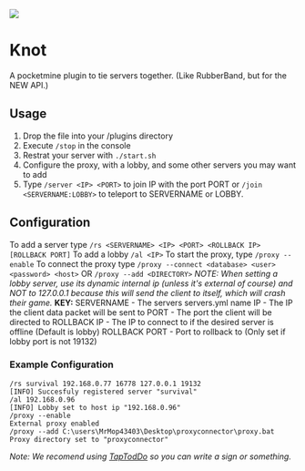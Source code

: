 [![](http://achievecraft.com/cimage/i92/Knot/A+PocketMine+PlugIn/mca.png)](https://github.com/thelucyclubmcpe/knot/releases)
# Knot
A pocketmine plugin to tie servers together. (Like RubberBand, but for the NEW API.)
## Usage
1. Drop the file into your /plugins directory
2. Execute `/stop` in the console
3. Restrat your server with `./start.sh`
4. Configure the proxy, with a lobby, and some other servers you may want to add
5. Type `/server <IP> <PORT>` to join IP with the port PORT or `/join <SERVERNAME:LOBBY>` to teleport to SERVERNAME or LOBBY.

## Configuration
To add a server type `/rs <SERVERNAME> <IP> <PORT> <ROLLBACK IP> [ROLLBACK PORT]`
To add a lobby `/al <IP>`
To start the proxy, type `/proxy --enable`
To connect the proxy type `/proxy --connect <database> <user> <password> <host>` OR `/proxy --add <DIRECTORY>`
_NOTE: When setting a lobby server, use its dynamic internal ip (unless it's external of course) and NOT to 127.0.0.1 because this will send the client to itself, which will crash their game._
__KEY:__
SERVERNAME - The servers servers.yml name
IP - The IP the client data packet will be sent to
PORT - The port the client will  be directed to
ROLLBACK IP - The IP to connect to if the desired server is offline (Default is lobby)
ROLLBACK PORT - Port to rollback to (Only set if lobby port is not 19132)


### Example Configuration
```
/rs survival 192.168.0.77 16778 127.0.0.1 19132
[INFO] Succesfuly registered server "survival"
/al 192.168.0.96
[INFO] Lobby set to host ip "192.168.0.96"
/proxy --enable
External proxy enabled
/proxy --add C:\users\MrMop43403\Desktop\proxyconnector\proxy.bat
Proxy directory set to "proxyconnector"
```




_Note: We recomend using [TapTodDo](https://github.com/Falkirks/TapToDo) so you can write a sign or something._
